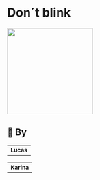 # Don´t blink



<img width="200" src="https://github.com/KarinaG1t/dontblink_luka_chall/assets/143142555/d5fa8607-3b13-4087-9e9b-4e91e720a50c">



## 🤝 By

<table>
  <tr>
    <td align="center">
      <a hr="https://github.com/LUSCA999">
        <sub>
          <b>Lucas</b>
        </sub>
      </a>
    </td>
  </tr>
</table>
<table>
  <tr>
    <td align="center">
      <a hr="https://github.com/KarinaG1t">
        <sub>
          <b>Karina</b>
        </sub>
      </a>
    </td>
  </tr>
</table>
